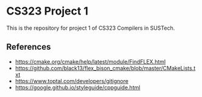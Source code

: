 # CS323 Project 1

This is the repository for project 1 of CS323 Compilers in SUSTech.

## References

- https://cmake.org/cmake/help/latest/module/FindFLEX.html
- https://github.com/black13/flex_bison_cmake/blob/master/CMakeLists.txt
- https://www.toptal.com/developers/gitignore
- https://google.github.io/styleguide/cppguide.html